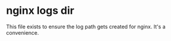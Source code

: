 # nginx logs dir

This file exists to ensure the log path gets created for nginx.  It's a convenience.